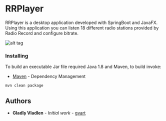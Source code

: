 # RRPlayer

RRPlayer is a desktop application developed with SpringBoot and JavaFX. Using this application you can listen 18 different radio stations provided by Radio Record and configure bitrate.

![alt tag](https://s23.postimg.org/tyne5ckiz/rrplayer.png)
### Installing

To build an executable Jar file required Java 1.8 and Maven, to build invoke:
* [Maven](https://maven.apache.org/) - Dependency Management

```
mvn clean package
```

## Authors

* **Gladîș Vladlen** - *Initial work* - [gvart](https://github.com/gvart)
